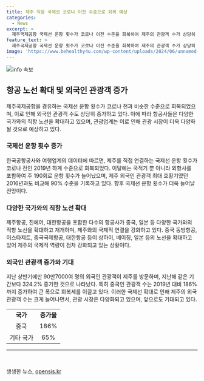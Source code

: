 ```yaml
---
title: 제주 직항 국제선 코로나 이전 수준으로 회복 예상
categories:
  - News
excerpt: >
  제주국제공항 국제선 운항 횟수가 코로나 이전 수준을 회복하여 제주의 관광객 수가 상당히 증가하고 있는 가운데, 중국 및 일본을 비롯한 아시아 지역과의 직항 노선이 늘어나면서 관광 시장이 다변화되고 있는 상황이다. 특히 중국인 관광객 수는 이전 대비 크게 늘어나며, 국제선 확대로 올해 상반기에만 90만7000여 명의 외국인 관광객이 제주를 방문하는 등 호황을 이루고 있다. 또한, 제주항공, 진에어, 대한항공 등이 중국과 일본을 잇는 직항 노선을 추가하며 활발한 활동을 펼치고 있어, 관광 시장의 성장이 예상된다.
feature_text: >
  제주국제공항 국제선 운항 횟수가 코로나 이전 수준을 회복하여 제주의 관광객 수가 상당히 증가하고 있는 가운데, 중국 및 일본을 비롯한 아시아 지역과의 직항 노선이 늘어나면서 관광 시장이 다변화되고 있는 상황이다. 특히 중국인 관광객 수는 이전 대비 크게 늘어나며, 국제선 확대로 올해 상반기에만 90만7000여 명의 외국인 관광객이 제주를 방문하는 등 호황을 이루고 있다. 또한, 제주항공, 진에어, 대한항공 등이 중국과 일본을 잇는 직항 노선을 추가하며 활발한 활동을 펼치고 있어, 관광 시장의 성장이 예상된다.
image: 'https://www.behealthy4u.com/wp-content/uploads/2024/06/unnamed-file.png'
---
```


<p><img src="https://www.behealthy4u.com/wp-content/uploads/2024/06/unnamed-file.png" alt="info 속보" /></p>

<h2 data-ke-size="size26">항공 노선 확대 및 외국인 관광객 증가</h2>

<p data-ke-size="size16">제주국제공항을 경유하는 국제선 운항 횟수가 코로나 전과 비슷한 수준으로 회복되었으며, 이로 인해 외국인 관광객 수도 상당히 증가하고 있다. 이에 따라 항공사들은 다양한 국가와의 직항 노선을 확대하고 있으며, 관광업계는 이로 인해 관광 시장이 더욱 다양화될 것으로 예상하고 있다.</p>

<h3>국제선 운항 횟수 증가</h3>

<p data-ke-size="size16">한국공항공사와 여행업계의 데이터에 따르면, 제주를 직접 연결하는 국제선 운항 횟수가 코로나 전인 2019년 하계 수준으로 회복되었다. 이달에는 국적기 뿐 아니라 외항사를 포함하여 주 190회로 운항 횟수가 늘어났으며, 제주 외국인 관광객 최대 호황기였던 2016년과도 비교해 90% 수준을 기록하고 있다. 향후 국제선 운항 횟수가 더욱 늘어날 전망이다.</p>

<h3>다양한 국가와의 직항 노선 확대</h3>

<p data-ke-size="size16">제주항공, 진에어, 대한항공을 포함한 다수의 항공사가 중국, 일본 등 다양한 국가와의 직항 노선을 확대하고 재개하며, 제주와의 국제적 연결을 강화하고 있다. 중국 동방항공, 이스타제트, 중국국제항공, 대한항공 등이 상하이, 베이징, 일본 등의 노선을 확대하고 있어 제주의 국제적 역량이 점차 강화되고 있는 상황이다.</p>

<h3>외국인 관광객 증가와 기대</h3>

<p data-ke-size="size16">지난 상반기에만 90만7000여 명의 외국인 관광객이 제주를 방문하며, 지난해 같은 기간보다 324.2% 증가한 것으로 나타났다. 특히 중국인 관광객 수는 2019년 대비 186%까지 증가하여 큰 폭으로 회복세를 이끌고 있다. 이러한 국제선 확대로 인해 제주의 외국 관광객 수는 크게 늘어나면서, 관광 시장은 다양화되고 있으며, 앞으로도 기대되고 있다.</p>

<table>
    <tr>
        <td style="text-align: center; height: 17px;"><b>국가</b></td>
        <td style="text-align: center; height: 17px;"><b>증가율</b></td>
    </tr>
    <tr>
        <td style="text-align: center; height: 17px;">중국</td>
        <td style="text-align: center; height: 17px;">186%</td>
    </tr>
    <tr>
        <td style="text-align: center; height: 17px;">기타 국가</td>
        <td style="text-align: center; height: 17px;">65%</td>
    </tr>
</table>

<p data-ke-size="size16"></p>

<hr>

<p data-ke-size="size16">&nbsp;</p>
생생한 뉴스, <a href="https://opensis.kr" rel="dofollow">opensis.kr</a>


